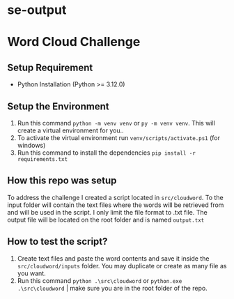 # se-output
# Word Cloud Challenge
## Setup Requirement
- Python Installation (Python >= 3.12.0)

## Setup the Environment
1. Run this command ``` python -m venv venv ``` or ``` py -m venv venv ```. This will create a virtual environment for you..
2. To activate the virtual environment run ``` venv/scripts/activate.ps1 ``` (for windows)
3. Run this command to install the dependencies ``` pip install -r requirements.txt ```

## How this repo was setup
To address the challenge I created a script located in ``` src/cloudword ```. To the input folder will contain the text files where
the words will be retrieved from and will be used in the script. I only limit the file format to .txt file.
The output file will be located on the root folder and is named ``` output.txt ```

## How to test the script?
1. Create text files and paste the word contents and save it inside the ``` src/cloudword/inputs ``` folder. You may duplicate or create as many file as you want.
2. Run this command ``` python .\src\cloudword ``` or ``` python.exe .\src\cloudword ``` | make sure you are in the root folder of the repo.

